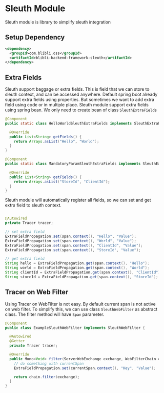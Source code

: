 # Sleuth Module

Sleuth module is library to simplify sleuth integration 

## Setup Dependency

```xml
<dependency>
  <groupId>com.blibli.oss</groupId>
  <artifactId>blibli-backend-framework-sleuth</artifactId>
</dependency>
```

## Extra Fields

Sleuth support baggage or extra fields. This is field that we can store to sleuth context,
and can be accessed anywhere. Default spring boot already support extra fields using properties. 
But sometimes we want to add extra field using code or in multiple place. Sleuth module support
extra fields using spring bean. We only need to create bean of class `SleuthExtraFields`

```java
@Component
public static class HelloWorldSleuthExtraFields implements SleuthExtraFields {

  @Override
  public List<String> getFields() {
    return Arrays.asList("Hello", "World");
  }
}

@Component 
public static class MandatoryParamSleuthExtraFields implements SleuthExtraFields {

  @Override
  public List<String> getFields() {
    return Arrays.asList("StoreId", "ClientId");
  }
}
``` 

Sleuth module will automatically register all fields, so we can set and get extra field to sleuth context.

```java

@Autowired
private Tracer tracer;

// set extra field
ExtraFieldPropagation.set(span.context(), "Hello", "Value");
ExtraFieldPropagation.set(span.context(), "World", "Value");
ExtraFieldPropagation.set(span.context(), "ClientId", "Value");
ExtraFieldPropagation.set(span.context(), "StoreId", "Value");

// get extra field
String hello = ExtraFieldPropagation.get(span.context(), "Hello");
String world = ExtraFieldPropagation.get(span.context(), "World");
String clientId = ExtraFieldPropagation.get(span.context(), "ClientId");
String storeId = ExtraFieldPropagation.get(span.context(), "StoreId");

``` 

## Tracer on Web Filter

Using Tracer on WebFilter is not easy. By default current span is not active on web filter. 
To simplify this, we can use class `SleuthWebFilter` as abstract class. The filter method will have `Span` parameter.

```java
@Component
public class ExampleSleuthWebFilter implements SleuthWebFilter {

  @Autowired
  @Getter
  private Tracer tracer;

  @Override
  public Mono<Void> filter(ServerWebExchange exchange, WebFilterChain chain, Span currentSpan) {
    // do something with currentSpan
    ExtraFieldPropagation.set(currentSpan.context(), "Key", "Value");

    return chain.filter(exchange);
  }
}
```